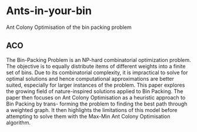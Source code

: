 # Ants-in-your-bin
Ant Colony Optimisation of the bin packing problem

## ACO

The Bin-Packing Problem is an NP-hard combinatorial optimization problem. The objective is to equally distribute items of different weights into a finite set of bins. Due to its combinatorial complexity, it is impractical to solve for optimal solutions and hence computational approximations are better suited, especially for larger instances of the problem. This paper explores the growing field of nature-inspired solutions applied to Bin Packing. The paper then focuses on Ant Colony Optimisation as a heuristic approach to Bin Packing by trans- forming the problem to finding the best path through a weighted graph. It then highlights the limitations of this model before attempting to solve them with the Max-Min Ant Colony Optimisation algorithm.
